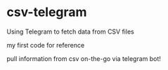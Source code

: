 # csv-telegram
Using Telegram to fetch data from CSV files

my first code for reference

pull information from csv on-the-go via telegram bot!
